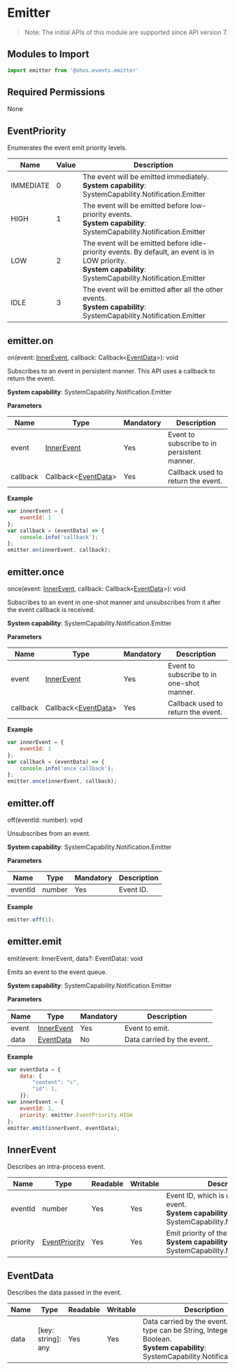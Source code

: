 # Emitter

> Note: The initial APIs of this module are supported since API version 7.

## Modules to Import

```javascript
import emitter from '@ohos.events.emitter'
```

## Required Permissions

None

## EventPriority

Enumerates the event emit priority levels.

| Name     | Value  | Description                                             |
| --------- | ---- | ------------------------------------------------- |
| IMMEDIATE | 0    | The event will be emitted immediately.<br>**System capability**: SystemCapability.Notification.Emitter                               |
| HIGH      | 1    | The event will be emitted before low-priority events.<br>**System capability**: SystemCapability.Notification.Emitter                        |
| LOW       | 2    | The event will be emitted before idle-priority events. By default, an event is in LOW priority.<br>**System capability**: SystemCapability.Notification.Emitter|
| IDLE      | 3    | The event will be emitted after all the other events.<br>**System capability**: SystemCapability.Notification.Emitter         |

## emitter.on

on(event: [InnerEvent](#innerevent), callback: Callback\<[EventData](#eventdata)\>): void

Subscribes to an event in persistent manner. This API uses a callback to return the event.

**System capability**: SystemCapability.Notification.Emitter

**Parameters**

| Name  | Type                               | Mandatory| Description                    |
| -------- | ----------------------------------- | ---- | ------------------------ |
| event    | [InnerEvent](#innerevent)           | Yes  | Event to subscribe to in persistent manner.          |
| callback | Callback\<[EventData](#eventdata)\> | Yes  | Callback used to return the event.|

**Example**

```javascript
var innerEvent = {
    eventId: 1
};
var callback = (eventData) => {
    console.info('callback');
};
emitter.on(innerEvent, callback);
```

## emitter.once

once(event: [InnerEvent](#innerevent), callback: Callback\<[EventData](#eventdata)\>): void

Subscribes to an event in one-shot manner and unsubscribes from it after the event callback is received.

**System capability**: SystemCapability.Notification.Emitter

**Parameters**

| Name  | Type                               | Mandatory| Description                    |
| -------- | ----------------------------------- | ---- | ------------------------ |
| event    | [InnerEvent](#innerevent)           | Yes  | Event to subscribe to in one-shot manner.          |
| callback | Callback\<[EventData](#eventdata)\> | Yes  | Callback used to return the event.|

**Example**

```javascript
var innerEvent = {
    eventId: 1
};
var callback = (eventData) => {
    console.info('once callback');
};
emitter.once(innerEvent, callback);
```

## emitter.off

off(eventId: number): void

Unsubscribes from an event.

**System capability**: SystemCapability.Notification.Emitter

**Parameters**

| Name | Type  | Mandatory| Description  |
| ------- | ------ | ---- | ------ |
| eventId | number | Yes  | Event ID.|

**Example**

```javascript
emitter.off(1);
```

## emitter.emit

emit(event: InnerEvent, data?: EventData): void

Emits an event to the event queue.

**System capability**: SystemCapability.Notification.Emitter

**Parameters**

| Name| Type                     | Mandatory| Description          |
| ------ | ------------------------- | ---- | -------------- |
| event  | [InnerEvent](#innerevent) | Yes  | Event to emit.    |
| data   | [EventData](#eventdata)   | No  | Data carried by the event.|

**Example**

```javascript
var eventData = {
    data: {
        "content": "c",
        "id": 1,
    }};
var innerEvent = {
    eventId: 1,
    priority: emitter.EventPriority.HIGH
};
emitter.emit(innerEvent, eventData);
```

## InnerEvent

Describes an intra-process event.

| Name    | Type                       | Readable| Writable| Description                              |
| -------- | ------------------------------- | ---- | ---- | ---------------------------------- |
| eventId  | number                          | Yes  | Yes  | Event ID, which is used to identify an event.<br>**System capability**: SystemCapability.Notification.Emitter|
| priority | [EventPriority](#eventpriority) | Yes  | Yes  | Emit priority of the event.<br>**System capability**: SystemCapability.Notification.Emitter                |

## EventData

Describes the data passed in the event.

| Name| Type          | Readable| Writable| Description          |
| ---- | ------------------ | ---- | ---- | -------------- |
| data | [key: string]: any | Yes  | Yes  | Data carried by the event. The data type can be String, Integer, or Boolean.<br>**System capability**: SystemCapability.Notification.Emitter|
